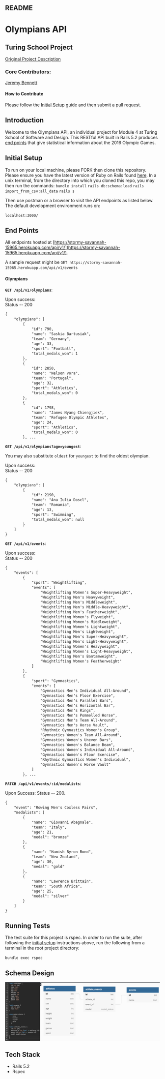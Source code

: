 ## README

# Olympians API

## Turing School Project
[Original Project Description](https://github.com/turingschool/backend-curriculum-site/blob/gh-pages/module4/projects/take_home_challenge/prompts/olympic_spec.md)

### Core Contributors:
[Jeremy Bennett](https://github.com/JaxJafinPapau)

#### How to Contribute
Please follow the [Initial Setup](#initial-setup) guide and then submit a pull request.


## Introduction

Welcome to the Olympians API, an individual project for Module 4 at Turing School of Software and Design. This RESTful API built in Rails 5.2 produces [end points](#End_Points) that give statistical information about the 2016 Olympic Games.


## Initial Setup

To run on your local machine, please FORK then clone this repository.
Please ensure you have the latest version of Ruby on Rails found [here](https://guides.rubyonrails.org/getting_started.html).
In a unix terminal, from the directory into which you cloned this repo, you may then run the commands:
`bundle install`
`rails db:schema:load`
`rails import_from_csv:all_data`
`rails s`

Then use postman or a browser to visit the API endpoints as listed below. The default development environment runs on:

`localhost:3000/`

## End Points

All endpoints hosted at [https://stormy-savannah-15965.herokuapp.com/api/v1/](https://stormy-savannah-15965.herokuapp.com/api/v1/).  

A sample request might be `GET https://stormy-savannah-15965.herokuapp.com/api/v1/events`

#### Olympians

**`GET /api/v1/olympians`**:  

Upon success:  
Status -- 200

```
{
    "olympians": [
        {
            "id": 790,
            "name": "Saskia Bartusiak",
            "team": "Germany",
            "age": 33,
            "sport": "Football",
            "total_medals_won": 1
        },
        {
            "id": 2850,
            "name": "Nelson vora",
            "team": "Portugal",
            "age": 32,
            "sport": "Athletics",
            "total_medals_won": 0
        },
        {
            "id": 1798,
            "name": "James Nyang Chiengjiek",
            "team": "Refugee Olympic Athletes",
            "age": 24,
            "sport": "Athletics",
            "total_medals_won": 0
        }, ...
```


**`GET /api/v1/olympians?age=youngest`**:

You may also substitute `oldest` for `youngest` to find the oldest olympian.

Upon success:  
Status -- 200

```
{
    "olympians": [
        {
            "id": 2190,
            "name": "Ana Iulia Dascl",
            "team": "Romania",
            "age": 13,
            "sport": "Swimming",
            "total_medals_won": null
        }
    ]
}
```

**`GET /api/v1/events`**:  

Upon success:  
Status -- 200

```
{
    "events": [
        {
            "sport": "Weightlifting",
            "events": [
                "Weightlifting Women's Super-Heavyweight",
                "Weightlifting Men's Heavyweight",
                "Weightlifting Men's Middleweight",
                "Weightlifting Men's Middle-Heavyweight",
                "Weightlifting Men's Featherweight",
                "Weightlifting Women's Flyweight",
                "Weightlifting Women's Middleweight",
                "Weightlifting Women's Lightweight",
                "Weightlifting Men's Lightweight",
                "Weightlifting Men's Super-Heavyweight",
                "Weightlifting Men's Light-Heavyweight",
                "Weightlifting Women's Heavyweight",
                "Weightlifting Women's Light-Heavyweight",
                "Weightlifting Men's Bantamweight",
                "Weightlifting Women's Featherweight"
            ]
        },
        {
            "sport": "Gymnastics",
            "events": [
                "Gymnastics Men's Individual All-Around",
                "Gymnastics Men's Floor Exercise",
                "Gymnastics Men's Parallel Bars",
                "Gymnastics Men's Horizontal Bar",
                "Gymnastics Men's Rings",
                "Gymnastics Men's Pommelled Horse",
                "Gymnastics Men's Team All-Around",
                "Gymnastics Men's Horse Vault",
                "Rhythmic Gymnastics Women's Group",
                "Gymnastics Women's Team All-Around",
                "Gymnastics Women's Uneven Bars",
                "Gymnastics Women's Balance Beam",
                "Gymnastics Women's Individual All-Around",
                "Gymnastics Women's Floor Exercise",
                "Rhythmic Gymnastics Women's Individual",
                "Gymnastics Women's Horse Vault"
            ]
        }, ...
```

**`PATCH /api/v1/events/:id/medalists`**:  

Upon Success:
Status -- 200.  

```
{
    "event": "Rowing Men's Coxless Pairs",
    "medalists": [
        {
            "name": "Giovanni Abagnale",
            "team": "Italy",
            "age": 21,
            "medal": "bronze"
        },
        {
            "name": "Hamish Byron Bond",
            "team": "New Zealand",
            "age": 30,
            "medal": "gold"
        },
        {
            "name": "Lawrence Brittain",
            "team": "South Africa",
            "age": 25,
            "medal": "silver"
        }
    ]
}
```  

## Running Tests

The test suite for this project is rspec. In order to run the suite, after following the [initial setup](#initial-setup) instructions above, run the following from a terminal in the root project directory:

`bundle exec rspec`

## Schema Design

![mock_search](database_schema.png)

## Tech Stack

- Rails 5.2
- Rspec

